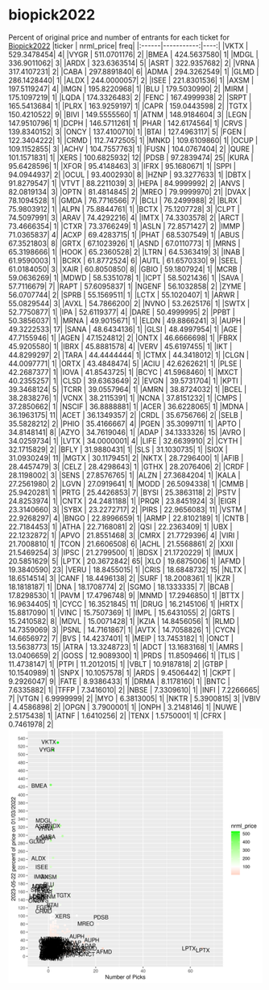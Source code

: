 # biopick2022
Percent of original price and number of entrants for each ticket for [Biopick2022](https://twitter.com/hashtag/Biopick2022)
|ticker |  nrml_price| freq|
|:------|-----------:|----:|
|VKTX   | 529.3478454|    4|
|VYGR   | 511.0701176|    2|
|BMEA   | 424.5637580|    1|
|MDGL   | 336.9011062|    3|
|ARDX   | 323.6363514|    5|
|ASRT   | 322.9357682|    2|
|VRNA   | 317.4107231|    2|
|CABA   | 297.8891840|    6|
|ADMA   | 294.3262549|    1|
|GLMD   | 286.1428440|    1|
|ALDX   | 244.0000057|    2|
|ISEE   | 221.8301536|    1|
|AXSM   | 197.5119247|    4|
|IMGN   | 195.8220968|    1|
|BLU    | 179.5030990|    2|
|MIRM   | 175.1097219|    1|
|LQDA   | 174.3326483|    2|
|FENC   | 167.4999938|    2|
|SRPT   | 165.5413684|    1|
|PLRX   | 163.9259197|    1|
|CAPR   | 159.0443598|    2|
|TGTX   | 150.4210522|    9|
|BIVI   | 149.5555560|    1|
|ATNM   | 148.9184604|    3|
|LEGN   | 147.9510796|    1|
|DCPH   | 146.5711261|    1|
|PHAR   | 142.6174564|    1|
|CRVS   | 139.8340152|    3|
|ONCY   | 137.4100710|    1|
|BTAI   | 127.4963117|    5|
|FGEN   | 122.3404222|    1|
|CRMD   | 112.7472505|    1|
|MNKD   | 109.6109860|    1|
|OCUP   | 109.1152855|    3|
|ACHV   | 104.7557763|    1|
|FUSN   | 104.0767404|    2|
|QURE   | 101.1571831|    1|
|XERS   | 100.6825932|   12|
|PDSB   |  97.2839474|   25|
|KURA   |  95.6428596|    1|
|XFOR   |  95.4148463|    3|
|IFRX   |  95.1680671|    1|
|SPPI   |  94.0944937|    2|
|OCUL   |  93.4002930|    8|
|HZNP   |  93.3277633|    1|
|DBTX   |  91.8279547|    1|
|VTVT   |  88.2211039|    3|
|HEPA   |  84.9999992|    2|
|ANVS   |  82.0819134|    3|
|OPTN   |  81.4814845|    2|
|MREO   |  79.9999970|   21|
|DVAX   |  78.1094528|    1|
|GMDA   |  76.7716566|    7|
|BCLI   |  76.2499988|    2|
|BLRX   |  75.9803912|    1|
|ALPN   |  75.8844761|    1|
|BCTX   |  75.1207728|    3|
|CLPT   |  74.5097991|    3|
|ARAV   |  74.4292216|    4|
|IMTX   |  74.3303578|    2|
|ARCT   |  73.4666354|    1|
|CTXR   |  73.3766249|    1|
|ASLN   |  72.8571427|    2|
|IMMP   |  71.0365837|    4|
|ACXP   |  69.4283715|    1|
|PHAT   |  68.5307549|    1|
|ABUS   |  67.3521803|    8|
|GRTX   |  67.1023926|    1|
|ASND   |  67.0110773|    1|
|MRNS   |  65.3198666|    1|
|HOOK   |  65.2360528|    2|
|LTRN   |  64.5363419|    3|
|INAB   |  61.9590003|    1|
|BCRX   |  61.8772524|    6|
|AUTL   |  61.6570330|    9|
|SEEL   |  61.0184050|    3|
|XAIR   |  60.8050850|    8|
|GBIO   |  59.1807924|    1|
|MCRB   |  59.0636269|    1|
|MDWD   |  58.5351078|    1|
|ICPT   |  58.5021436|    1|
|SAVA   |  57.7116679|    7|
|RAPT   |  57.6095837|    1|
|NGENF  |  56.1032858|    2|
|ZYME   |  56.0707744|    2|
|SPRB   |  55.1569511|    1|
|LCTX   |  55.1020407|    1|
|ARWR   |  55.0829544|    3|
|AVXL   |  54.7866200|    2|
|NVNO   |  53.2625176|    1|
|SWTX   |  52.7750877|    1|
|IPA    |  52.6119377|    4|
|DARE   |  50.4999995|    2|
|PPBT   |  50.3856037|    1|
|MRNA   |  49.9015671|    1|
|ELDN   |  49.8866241|    3|
|AUPH   |  49.3222533|   17|
|SANA   |  48.6434136|    1|
|GLSI   |  48.4997954|    1|
|AGE    |  47.7155946|    1|
|AGEN   |  47.1524812|    2|
|ONTX   |  46.6666698|    1|
|FBRX   |  45.9205580|    1|
|IBRX   |  45.8881578|    4|
|VERV   |  45.6197455|    1|
|IKT    |  44.8299297|    2|
|TARA   |  44.4444444|    1|
|CTMX   |  44.3418012|    1|
|CLGN   |  44.0097771|    1|
|ORTX   |  43.4848474|    5|
|ACIU   |  42.6262621|    1|
|PLSE   |  42.2687377|    1|
|IOVA   |  41.8543725|    1|
|BCYC   |  41.5968460|    1|
|MXCT   |  40.2355257|    1|
|CLSD   |  39.6363649|    2|
|EVGN   |  39.5731704|    1|
|KPTI   |  39.3468124|    5|
|TCRR   |  39.0557964|    1|
|AMRN   |  38.8724032|    1|
|BCEL   |  38.2838276|    1|
|VCNX   |  38.2115391|    1|
|NCNA   |  37.8151232|    1|
|CMPS   |  37.2850662|    1|
|NSCIF  |  36.8888881|    1|
|ACER   |  36.6228065|    1|
|MDNA   |  36.1963175|   11|
|ACET   |  36.1349357|    2|
|CRDL   |  35.6756766|    2|
|SELB   |  35.5828212|    2|
|PHIO   |  35.4166667|    4|
|PGEN   |  35.3099711|    1|
|APTO   |  34.8148141|    8|
|AZYO   |  34.7619046|    1|
|ADAP   |  34.1333326|   15|
|AVRO   |  34.0259734|    1|
|LVTX   |  34.0000001|    4|
|LIFE   |  32.6639910|    2|
|CYTH   |  32.1715829|    2|
|BFLY   |  31.9880431|    1|
|SLS    |  31.1030735|    1|
|SIOX   |  31.0930249|   11|
|MGTX   |  30.1179451|    2|
|NKTX   |  28.7296400|    1|
|AFIB   |  28.4457479|    3|
|CELZ   |  28.4298643|    1|
|GTHX   |  28.2076406|    2|
|CRDF   |  28.1198002|    3|
|SENS   |  27.8576765|    1|
|ALZN   |  27.3684204|    1|
|KALA   |  27.2561980|    2|
|LGVN   |  27.0919641|    1|
|MODD   |  26.5094338|    1|
|CMMB   |  25.9420281|    1|
|PRTG   |  25.4426853|    7|
|BYSI   |  25.3863118|    2|
|PSTV   |  24.8253974|    1|
|CNTX   |  24.2481188|    1|
|PRQR   |  23.8451924|    3|
|EIGR   |  23.3140660|    3|
|SYBX   |  23.2272717|    2|
|PIRS   |  22.9656083|   11|
|VSTM   |  22.9268297|    4|
|BNGO   |  22.8996659|    1|
|ARMP   |  22.8102189|    1|
|CNTB   |  22.7184453|    1|
|ATHA   |  22.7168081|    2|
|QSI    |  22.2363409|    1|
|UBX    |  22.1232872|    1|
|APVO   |  21.8551468|    3|
|CMRX   |  21.7729396|    4|
|VIRI   |  21.7008810|    1|
|TCON   |  21.6606508|    6|
|ACHL   |  21.5568861|    2|
|XXII   |  21.5469254|    3|
|IPSC   |  21.2799500|    1|
|BDSX   |  21.1720229|    1|
|IMUX   |  20.5851629|    5|
|LPTX   |  20.3672842|   65|
|XLO    |  19.6875006|    1|
|AFMD   |  19.3840590|   23|
|VERU   |  18.8455015|    1|
|CRIS   |  18.6848732|   15|
|NLTX   |  18.6514514|    3|
|CANF   |  18.4496138|    2|
|SURF   |  18.2008361|    1|
|KZR    |  18.1818187|    1|
|DNA    |  18.1708774|    2|
|SGMO   |  18.1333335|    7|
|BCAB   |  17.8298530|    1|
|PAVM   |  17.4796748|    9|
|MNMD   |  17.2946850|    1|
|BTTX   |  16.9634405|    1|
|CYCC   |  16.3521845|   11|
|DRUG   |  16.2145106|    1|
|HRTX   |  15.8817090|    1|
|VINC   |  15.7507369|    1|
|IMPL   |  15.6431055|    2|
|GRTS   |  15.2410582|    8|
|MDVL   |  15.0071428|    1|
|KZIA   |  14.8456056|    1|
|RLMD   |  14.7359069|    3|
|PSNL   |  14.7161867|    1|
|AVTX   |  14.7058826|    1|
|CYCN   |  14.6656972|    7|
|BVS    |  14.4237401|    1|
|MEIP   |  13.7453182|    1|
|ONCT   |  13.5638773|   15|
|ATRA   |  13.3248723|    1|
|ADCT   |  13.1683168|    1|
|AMRS   |  13.0406659|    2|
|GOSS   |  12.9089300|    1|
|PRDS   |  11.8509466|    1|
|TLIS   |  11.4738147|    1|
|PTPI   |  11.2012015|    1|
|VBLT   |  10.9187818|    2|
|GTBP   |  10.1540989|    1|
|SNPX   |  10.1057578|    1|
|ARDS   |   9.4506442|    1|
|CKPT   |   9.2926047|    9|
|FATE   |   8.9386433|    1|
|DRMA   |   8.1178160|    1|
|BNTC   |   7.6335882|    1|
|TFFP   |   7.3416010|    2|
|NBSE   |   7.3309610|    1|
|INFI   |   7.2266665|    7|
|VTGN   |   6.9999999|    2|
|MYO    |   6.3813005|    1|
|NKTR   |   5.3900815|    3|
|VBIV   |   4.4586898|    2|
|OPGN   |   3.7900001|    1|
|ONPH   |   3.2148146|    1|
|NUWE   |   2.5175438|    1|
|ATNF   |   1.6410256|    2|
|TENX   |   1.5750001|    1|
|CFRX   |   0.7461978|    2|
![retvspicks](biopicks.png?raw=true)
